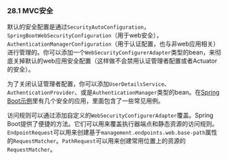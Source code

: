 ### 28.1 MVC安全

默认的安全配置是通过`SecurityAutoConfiguration`，`SpringBootWebSecurityConfiguration`（用于web安全），`AuthenticationManagerConfiguration`（用于认证配置，也与非web应用相关）进行管理的。你可以添加一个`WebSecurityConfigurerAdapter`类型的bean，来彻底关掉默认的web应用安全配置（这样做不会禁用认证管理者配置或者Actuator的安全）。

为了关闭认证管理者配置，你可以添加`UserDetailsService`、`AuthenticationProvider`、或是`AuthenticationManager`类型的bean。在[Spring Boot示例](https://github.com/spring-projects/spring-boot/tree/v2.0.0.RELEASE/spring-boot-samples/)里有几个安全的应用，里面包含了一些常见用例。

访问规则可以通过添加自定义的`WebSecurityConfigurerAdapter`覆盖。Spring Boot提供了便捷的方法。它们可以用来覆盖执行器端点和静态资源的访问规则。`EndpointRequest`可以用来创建基于`management.endpoints.web.base-path`属性的`RequestMatcher`。`PathRequest`可以用来创建常用位置上的资源的`RequestMatcher`。
